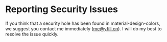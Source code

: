 # Reporting Security Issues
If you think that a security hole has been found in material-design-colors, we suggest you contact me immediately (me@yfill.cn). I will do my best to resolve the issue quickly.
